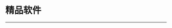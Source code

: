 
  # 精品软件
  ---

  <Common-LinkList :linkList='{"name":"精品软件","item":[{"link":"http://blog.sina.com.cn/s/blog_89a729a40102wjwp.html","icon":"http://blog.sina.com.cn/favicon.ico","text":"飞扬时空"},{"link":"https://weibo.com/vposy","icon":"https://weibo.com/favicon.ico","text":"Adobe系列_vposy"},{"link":"https://www.52pojie.cn/","icon":"https://www.52pojie.cn/favicon.ico","text":"吾爱破解"},{"link":"https://www.423down.com/","icon":"https://www.423down.com/favicon.ico","text":"423Down"},{"link":"http://www.carrotchou.blog/","icon":"http://www.carrotchou.blog/favicon.ico","text":"胡萝卜周"},{"link":"https://www.appcgn.com/","icon":"https://www.appcgn.com/favicon.ico","text":"软件缘"},{"link":"https://www.ghpym.com/","icon":"https://www.ghpym.com/favicon.ico","text":"果核剥壳"},{"link":"https://www.mpyit.com/","icon":"https://www.mpyit.com/favicon.ico","text":"殁漂遥"},{"link":"http://www.dugubest.com/","icon":"/aLinks/logo.png","text":"独孤求软"},{"link":"https://msdn.itellyou.cn/","icon":"/aLinks/logo.png","text":"MSDN我告诉你"},{"link":"https://www.appinn.com/","icon":"https://www.appinn.com/favicon.ico","text":"小众软件"},{"link":"https://www.fxxkmakeding.xyz/downloads.html","icon":"/aLinks/logo.png","text":"fxxkmakeding"},{"link":"https://www.extfans.com/","icon":"https://www.extfans.com/favicon.ico","text":"扩展迷Extfans"},{"link":"https://www.fishlee.net/","icon":"https://www.fishlee.net/favicon.ico","text":"鱼后花园"},{"link":"http://mefcl.com/","icon":"http://mefcl.com/favicon.ico","text":"mefcl"},{"link":"https://getitfree.cn/","icon":"https://getitfree.cn/favicon.ico","text":"正版中国"},{"link":"http://www.apprcn.com/","icon":"http://www.apprcn.com/favicon.ico","text":"反斗软件"},{"link":"https://www.iplaysoft.com/","icon":"https://www.iplaysoft.com/favicon.ico","text":"异次元软件"},{"link":"https://www.portablesoft.org/","icon":"https://www.portablesoft.org/favicon.ico","text":"精品绿色便携"},{"link":"http://www.th-sjy.com/","icon":"http://www.th-sjy.com/favicon.ico","text":"th_sjy汉化"},{"link":"https://hrtsea.com/","icon":"https://hrtsea.com/favicon.ico","text":"心海e站"},{"link":"http://www.v5pc.com/","icon":"http://www.v5pc.com/favicon.ico","text":"V5PC绿软"},{"link":"http://www.lrshare.com/","icon":"http://www.lrshare.com/favicon.ico","text":"绿软分享吧"},{"link":"http://www.dayanzai.me/","icon":"http://www.dayanzai.me/favicon.ico","text":"大眼仔旭"},{"link":"https://love.appinn.com/","icon":"https://love.appinn.com/favicon.ico","text":"喜欢的软件"}]}'/>
  